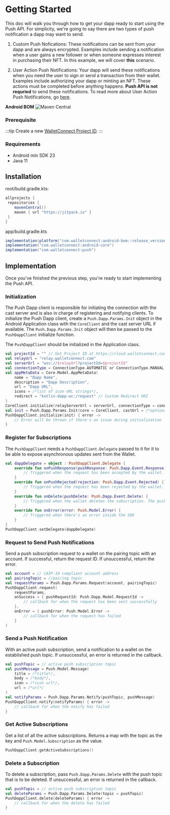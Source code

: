 # Getting Started

This doc will walk you through how to get your dapp ready to start using the Push API. For simplicity, we're going to say there are two types of push notification a dapp may want to send.

1. Custom Push Nofications: These notifications can be sent from your dapp and are always encrypted. Examples include sending a notification when a user gains a new follower or when someone expresses interest in purchasing their NFT. In this example, we will cover **this** scenario.

2. User Action Push Notifications: Your dapp will send these notifications when you need the user to sign or send a transaction from their wallet. Examples include authorizing your dapp or minting an NFT. These actions must be completed before anything happens. **Push API is not requried** to send these notifications. To read more about User Action Push Notifications, go [here](../../echo/usage.md).

**Android BOM** ![Maven Central](https://img.shields.io/maven-central/v/com.walletconnect/android-bom)

### Prerequisite

:::tip
Create a new [WalletConnect Project ID](../../../cloud/explorer.md#setting-up-a-new-project).
:::

### Requirements

* Android min SDK 23
* Java 11

## Installation
root/build.gradle.kts:
```gradle
allprojects {
 repositories {
    mavenCentral()
    maven { url "https://jitpack.io" }
 }
}
```

app/build.gradle.kts

```gradle
implementation(platform("com.walletconnect:android-bom::release_version"))
implementation("com.walletconnect:android-core")
implementation("com.walletconnect:push")
```

## Implementation

Once you've finished the previous step, you're ready to start implementing the Push API.

### Initialization

The Push Dapp client is responsible for initiating the connection with the cast server and is also in charge of registering and notifying clients. To initialize the Push Dapp client, create a `Push.Dapp.Params.Init` object in the Android Application class with the `CoreClient` and the cast server URL if available. The `Push.Dapp.Params.Init` object will then be passed to the `PushDappClient` initialize function.

The `PushDappClient` should be initialized in the Application class.

```kotlin
val projectId = "" // Get Project ID at https://cloud.walletconnect.com/
val relayUrl = "relay.walletconnect.com"
val serverUrl = "wss://$relayUrl?projectId=$projectId"
val connectionType = ConnectionType.AUTOMATIC or ConnectionType.MANUAL
val appMetaData = Core.Model.AppMetaData(
    name = "Dapp Name",
    description = "Dapp Description",
    url = "Dapp URL",
    icons = /*list of icon URL strings*/,
    redirect = "kotlin-dapp-wc:/request" // Custom Redirect URI
)
CoreClient.initialize(relayServerUrl = serverUrl, connectionType = connectionType, application = this, metaData = appMetaData)
val init = Push.Dapp.Params.Init(core = CoreClient, castUrl = /*optional castUrl*/)
PushDappClient.initialize(init) { error ->
    // Error will be thrown if there's an issue during initialization
}
```

### Register for Subscriptions

The `PushDappClient` needs a `PushDappClient.Delegate` passed to it for it to be able to expose asynchronous updates sent from the Wallet.

```kotlin
val dappDelegate = object : PushDappClient.Delegate {
    override fun onPushResponse(pushResponse: Push.Dapp.Event.Response) {
        // Triggered when the request has been accepted by the wallet. The pushResponse contains the accepted subscription
    }
    override fun onPushRejected(rejection: Push.Dapp.Event.Rejected) {
        // Triggered when the request has been rejected by the wallet. The rejection contains the reason for the rejection
    }
    override fun onDelete(pushDelete: Push.Dapp.Event.Delete) {
        // Triggered when the wallet deletes the subscription. The pushDelete contains the topic that was deleted
    }
    override fun onError(error: Push.Model.Error) {
        // Triggered when there's an error inside the SDK
    }
}
PushDappClient.setDelegate(dappDelegate)
```

### Request to Send Push Notifications

Send a push subscription request to a wallet on the pairing topic with an account. If successful, return the request ID. If unsuccessful, return the error.

```kotlin
val account = // CAIP-10 compliant account address
val pairingTopic = //pairing topic
val requestParams = Push.Dapp.Params.Request(account, pairingTopic)
PushDappClient.request(
    requestParams,
    onSuccess = { pushRequestId: Push.Dapp.Model.RequestId ->
        // callback for when the request has been sent successfully
    },
    onError = { pushError: Push.Model.Error ->
        // callback for when the request has failed
    }
)
```

### Send a Push Notification

With an active push subscription, send a notification to a wallet on the established push topic. If unsuccessful, an error is returned in the callback.

```kotlin
val pushTopic = // active push subscription topic
val pushMessage = Push.Model.Message(
    title = /*title*/,
    body = /*body*/,
    icon = /*icon url*/,
    url = /*url*/
)
val notifyParams = Push.Dapp.Params.Notify(pushTopic, pushMessage)
PushDappClient.notify(notifyParams) { error ->
    // callback for when the notify has failed
}
```

### Get Active Subscriptions

Get a list of all the active subscriptions. Returns a map with the topic as the key and `Push.Model.Subscription` as the value.

```kotlin
PushDappClient.getActiveSubscriptions()
```

### Delete a Subscription

To delete a subscription, pass `Push.Dapp.Params.Delete` with the push topic that is to be deleted. If unsuccessful, an error is returned in the callback.

```kotlin
val pushTopic = // active push subscription topic
val deleteParams = Push.Dapp.Params.Delete(topic = pushTopic)
PushDappClient.delete(deleteParams) { error ->
    // callback for when the delete has failed
}
```
